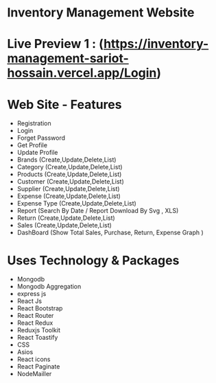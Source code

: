 #     Inventory Management Website 

# Live Preview 1 :  (https://inventory-management-sariot-hossain.vercel.app/Login)

<!-- ![myimage-alt-tag](https://i.postimg.cc/d14tyNT0/dashboard.png)
![myimage-alt-tag](https://i.postimg.cc/NF8M0G7W/profile.png)
![myimage-alt-tag](https://i.postimg.cc/Pr2XVR6z/createtask.png)
![myimage-alt-tag](https://i.postimg.cc/8PPDvb1F/newtask.png) -->
# Web Site - Features
- Registration 
- Login 
- Forget Password
- Get Profile
- Update Profile 
- Brands (Create,Update,Delete,List)
- Category (Create,Update,Delete,List)
- Products (Create,Update,Delete,List)
- Customer (Create,Update,Delete,List)
- Supplier (Create,Update,Delete,List)
- Expense (Create,Update,Delete,List)
- Expense Type (Create,Update,Delete,List)
- Report (Search By Date / Report Download By Svg , XLS)
- Return (Create,Update,Delete,List)
- Sales (Create,Update,Delete,List)
- DashBoard (Show Total Sales, Purchase, Return, Expense Graph )


# Uses Technology & Packages 
- Mongodb
- Mongodb Aggregation
- express js
- React Js
- React Bootstrap 
- React Router 
- React Redux
- Reduxjs Toolkit
- React Toastify
- CSS 
- Asios
- React icons 
- React Paginate
- NodeMailler
